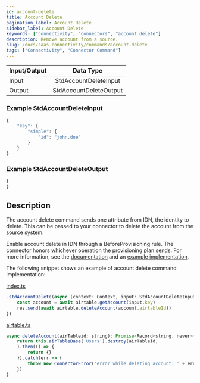```yaml
---
id: account-delete
title: Account Delete
pagination_label: Account Delete
sidebar_label: Account Delete
keywords: ["connectivity", "connectors", "account delete"]
description: Remove account from a source.
slug: /docs/saas-connectivity/commands/account-delete
tags: ["Connectivity", "Connector Command"]
---
```


| Input/Output |       Data Type        |
| :----------- | :--------------------: |
| Input        | StdAccountDeleteInput  |
| Output       | StdAccountDeleteOutput |

### Example StdAccountDeleteInput

```javascript
{
    "key": {
        "simple": {
            "id": "john.doe"
        }
    }
}
```

### Example StdAccountDeleteOutput

```javascript
{
}
```

## Description

The account delete command sends one attribute from IDN, the identity to delete.
This can be passed to your connector to delete the account from the source
system.

Enable account delete in IDN through a BeforeProvisioning rule. The connector
honors whichever operation the provisioning plan sends. For more information,
see the
[documentation](https://community.sailpoint.com/t5/IdentityNow-Articles/IdentityNow-Rule-Guide/ta-p/76665)
and an
[example implementation](https://community.sailpoint.com/t5/IdentityNow-Wiki/IdentityNow-Rule-Guide-Before-Provisioning-Rule/ta-p/77415).

The following snippet shows an example of account delete command implementation:

[index.ts](https://github.com/sailpoint-oss/airtable-example-connector/blob/main/src/index.ts)

```javascript
.stdAccountDelete(async (context: Context, input: StdAccountDeleteInput, res: Response<StdAccountDeleteOutput>) => {
    const account = await airtable.getAccount(input.key)
    res.send(await airtable.deleteAccount(account.airtableId))
})
```

[airtable.ts](https://github.com/sailpoint-oss/airtable-example-connector/blob/main/src/airtable.ts)

```javascript
async deleteAccount(airTableid: string): Promise<Record<string, never>> {
    return this.airTableBase('Users').destroy(airTableid,
    ).then(() => {
        return {}
    }).catch(err => {
        throw new ConnectorError('error while deleting account: ' + err)
    })
}
```
